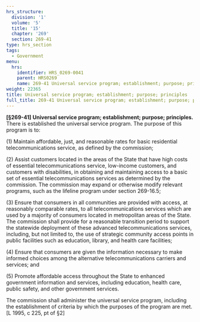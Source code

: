 ```yaml
---
hrs_structure:
  division: '1'
  volume: '5'
  title: '15'
  chapter: '269'
  section: 269-41
type: hrs_section
tags:
  - Government
menu:
  hrs:
    identifier: HRS_0269-0041
    parent: HRS0269
    name: 269-41 Universal service program; establishment; purpose; principles
weight: 22365
title: Universal service program; establishment; purpose; principles
full_title: 269-41 Universal service program; establishment; purpose; principles
---
```

**[§269-41]** **Universal service program; establishment; purpose; principles.** There is established the universal service program. The purpose of this program is to:

(1) Maintain affordable, just, and reasonable rates for basic residential telecommunications service, as defined by the commission;

(2) Assist customers located in the areas of the State that have high costs of essential telecommunications service, low-income customers, and customers with disabilities, in obtaining and maintaining access to a basic set of essential telecommunications services as determined by the commission. The commission may expand or otherwise modify relevant programs, such as the lifeline program under section 269-16.5;

(3) Ensure that consumers in all communities are provided with access, at reasonably comparable rates, to all telecommunications services which are used by a majority of consumers located in metropolitan areas of the State. The commission shall provide for a reasonable transition period to support the statewide deployment of these advanced telecommunications services, including, but not limited to, the use of strategic community access points in public facilities such as education, library, and health care facilities;

(4) Ensure that consumers are given the information necessary to make informed choices among the alternative telecommunications carriers and services; and

(5) Promote affordable access throughout the State to enhanced government information and services, including education, health care, public safety, and other government services.

The commission shall administer the universal service program, including the establishment of criteria by which the purposes of the program are met. [L 1995, c 225, pt of §2]